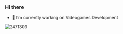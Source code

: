 ### Hi there 

<!--
**KinnaGt/KinnaGt** is a ✨ _special_ ✨ repository because its `README.md` (this file) appears on your GitHub profile.

Here are some ideas to get you started:

- 🔭 I’m currently working on ...
- 🌱 I’m currently learning ...
- 👯 I’m looking to collaborate on ...
- 🤔 I’m looking for help with ...
- 💬 Ask me about ...
- 📫 How to reach me: ...
- 😄 Pronouns: ...
- ⚡ Fun fact: ...
-->

- 🔭 I’m currently working on Videogames Development

![2471303](https://user-images.githubusercontent.com/81035527/156272639-797f3aac-d079-41a1-a4a1-72a3b1ef4b6e.gif)
